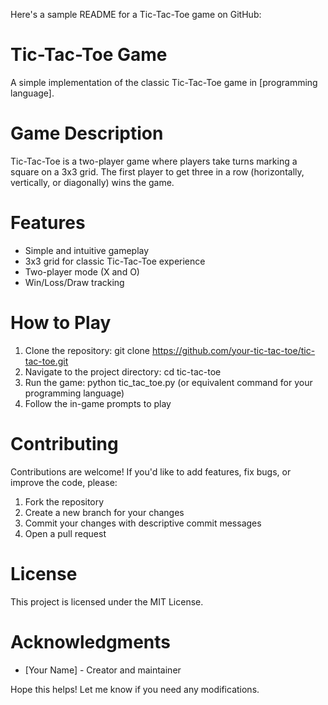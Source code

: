Here's a sample README for a Tic-Tac-Toe game on GitHub:

# Tic-Tac-Toe Game

A simple implementation of the classic Tic-Tac-Toe game in [programming language].

# Game Description

Tic-Tac-Toe is a two-player game where players take turns marking a square on a 3x3 grid. The first player to get three in a row (horizontally, vertically, or diagonally) wins the game.

# Features

- Simple and intuitive gameplay
- 3x3 grid for classic Tic-Tac-Toe experience
- Two-player mode (X and O)
- Win/Loss/Draw tracking

# How to Play

1. Clone the repository: git clone https://github.com/your-tic-tac-toe/tic-tac-toe.git
2. Navigate to the project directory: cd tic-tac-toe
3. Run the game: python tic_tac_toe.py (or equivalent command for your programming language)
4. Follow the in-game prompts to play

# Contributing

Contributions are welcome! If you'd like to add features, fix bugs, or improve the code, please:

1. Fork the repository
2. Create a new branch for your changes
3. Commit your changes with descriptive commit messages
4. Open a pull request

# License

This project is licensed under the MIT License.

# Acknowledgments

- [Your Name] - Creator and maintainer

Hope this helps! Let me know if you need any modifications.

